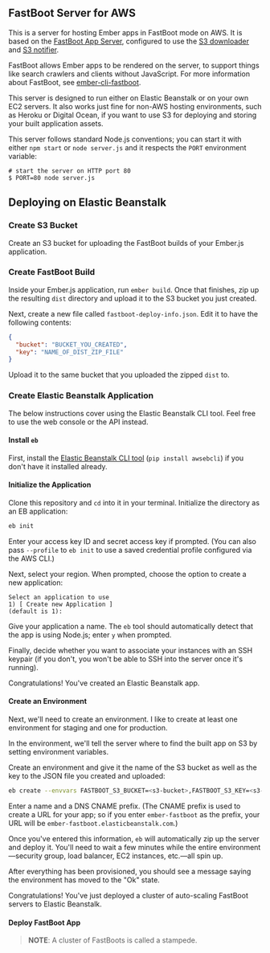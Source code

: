 ## FastBoot Server for AWS

This is a server for hosting Ember apps in FastBoot mode on AWS. It is
based on the [FastBoot App
Server](https://github.com/ember-fastboot/fastboot-app-server),
configured to use the [S3
downloader](https://github.com/tomdale/fastboot-s3-downloader) and [S3
notifier](https://github.com/tomdale/fastboot-s3-notifier).

FastBoot allows Ember apps to be rendered on the server, to support
things like search crawlers and clients without JavaScript. For more
information about FastBoot, see
[ember-cli-fastboot][ember-cli-fastboot].

[ember-cli-fastboot]: https://github.com/ember-fastboot/ember-cli-fastboot

This server is designed to run either on Elastic Beanstalk or on your
own EC2 servers. It also works just fine for non-AWS hosting
environments, such as Heroku or Digital Ocean, if you want to use S3 for
deploying and storing your built application assets.

This server follows standard Node.js conventions; you can start it with
either `npm start` or `node server.js` and it respects the `PORT`
environment variable:

```
# start the server on HTTP port 80
$ PORT=80 node server.js
```

## Deploying on Elastic Beanstalk

### Create S3 Bucket

Create an S3 bucket for uploading the FastBoot builds of your Ember.js
application.

### Create FastBoot Build

Inside your Ember.js application, run `ember build`. Once that finishes,
zip up the resulting `dist` directory and upload it to the S3 bucket you
just created.

Next, create a new file called `fastboot-deploy-info.json`. Edit it to
have the following contents:

```json
{
  "bucket": "BUCKET_YOU_CREATED",
  "key": "NAME_OF_DIST_ZIP_FILE"
}
```

Upload it to the same bucket that you uploaded the zipped `dist` to.

### Create Elastic Beanstalk Application

The below instructions cover using the Elastic Beanstalk CLI tool. Feel
free to use the web console or the API instead.

#### Install `eb`

First, install the [Elastic Beanstalk CLI tool][eb-cli] (`pip install
awsebcli`) if you don't have it installed already.

[eb-cli]: http://docs.aws.amazon.com/elasticbeanstalk/latest/dg/eb-cli3.html

#### Initialize the Application

Clone this repository and `cd` into it in your terminal. Initialize the
directory as an EB application:

```sh
eb init
```

Enter your access key ID and secret access key if prompted. (You can
also pass `--profile` to `eb init` to use a saved credential profile
configured via the AWS CLI.)

Next, select your region. When prompted, choose the option to create a
new application:

```
Select an application to use
1) [ Create new Application ]
(default is 1):
```

Give your application a name. The `eb` tool should automatically detect
that the app is using Node.js; enter `y` when prompted.

Finally, decide whether you want to associate your instances with an SSH
keypair (if you don't, you won't be able to SSH into the server once
it's running).

Congratulations! You've created an Elastic Beanstalk app.

#### Create an Environment

Next, we'll need to create an environment. I like to create at least one
environment for staging and one for production.

In the environment, we'll tell the server where to find the built app on
S3 by setting environment variables.

Create an environment and give it the name of the S3 bucket as well as
the key to the JSON file you created and uploaded:

```sh
eb create --envvars FASTBOOT_S3_BUCKET=<s3-bucket>,FASTBOOT_S3_KEY=<s3-key>
```

Enter a name and a DNS CNAME prefix. (The CNAME prefix is used to create
a URL for your app; so if you enter `ember-fastboot` as the prefix, your
URL will be `ember-fastboot.elasticbeanstalk.com`.)

Once you've entered this information, `eb` will automatically zip up
the server and deploy it. You'll need to wait a few minutes while the
entire environment&mdash;security group, load balancer, EC2 instances,
etc.&mdash;all spin up.

After everything has been provisioned, you should see a message saying
the environment has moved to the "Ok" state.

Congratulations! You've just deployed a cluster of auto-scaling FastBoot
servers to Elastic Beanstalk.

#### Deploy FastBoot App

> **NOTE**: A cluster of FastBoots is called a stampede.
